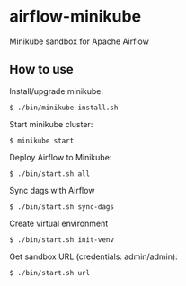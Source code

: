 # airflow-minikube
Minikube sandbox for Apache Airflow
## How to use
Install/upgrade minikube:
```
$ ./bin/minikube-install.sh
```
Start minikube cluster:
```
$ minikube start
```
Deploy Airflow to Minikube:
```
$ ./bin/start.sh all
```
Sync dags with Airflow
```
$ ./bin/start.sh sync-dags
```
Create virtual environment
```
$ ./bin/start.sh init-venv
```
Get sandbox URL (credentials: admin/admin):
```
$ ./bin/start.sh url
```